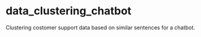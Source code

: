 # data_clustering_chatbot
Clustering costomer support data based on similar sentences for a chatbot.
